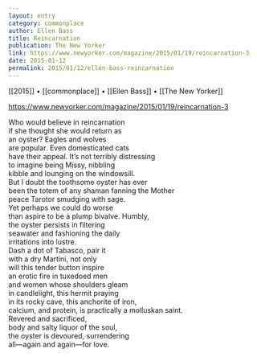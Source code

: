 ```yaml
---
layout: entry
category: commonplace
author: Ellen Bass
title: Reincarnation
publication: The New Yorker
link: https://www.newyorker.com/magazine/2015/01/19/reincarnation-3
date: 2015-01-12
permalink: 2015/01/12/ellen-bass-reincarnation
---
```


[[2015]] • [[commonplace]] • [[Ellen Bass]] • [[The New Yorker]]

https://www.newyorker.com/magazine/2015/01/19/reincarnation-3

Who would believe in reincarnation
<br>if she thought she would return as
<br>an oyster? Eagles and wolves
<br>are popular. Even domesticated cats
<br>have their appeal. It’s not terribly distressing
<br>to imagine being Missy, nibbling
<br>kibble and lounging on the windowsill.
<br>But I doubt the toothsome oyster has ever
<br>been the totem of any shaman fanning the Mother
<br>peace Tarotor smudging with sage.
<br>Yet perhaps we could do worse
<br>than aspire to be a plump bivalve. Humbly,
<br>the oyster persists in filtering
<br>seawater and fashioning the daily
<br>irritations into lustre.
<br>Dash a dot of Tabasco, pair it
<br>with a dry Martini, not only
<br>will this tender button inspire
<br>an erotic fire in tuxedoed men
<br>and women whose shoulders gleam
<br>in candlelight, this hermit praying
<br>in its rocky cave, this anchorite of iron,
<br>calcium, and protein, is practically a molluskan saint. 
<br>Revered and sacrificed,
<br>body and salty liquor of the soul,
<br>the oyster is devoured, surrendering
<br>all—again and again—for love. 